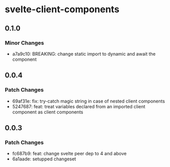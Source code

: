 # svelte-client-components

## 0.1.0

### Minor Changes

- a7a9c10: BREAKING: change static import to dynamic and await the component

## 0.0.4

### Patch Changes

- 69af31e: fix: try-catch magic string in case of nested client components
- 5247687: feat: treat variables declared from an imported client component as client components

## 0.0.3

### Patch Changes

- fc687b9: feat: change svelte peer dep to 4 and above
- 6a1aade: setupped changeset

